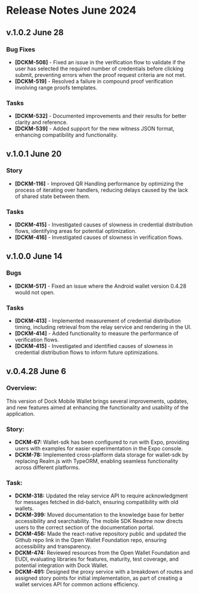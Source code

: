 # Release Notes June 2024

## v.1.0.2 June 28

### Bug Fixes

* **\[DCKM-508]** - Fixed an issue in the verification flow to validate if the user has selected the required number of credentials before clicking submit, preventing errors when the proof request criteria are not met.
* **\[DCKM-519]** - Resolved a failure in compound proof verification involving range proofs templates.

### Tasks

* **\[DCKM-532]** - Documented improvements and their results for better clarity and reference.
* **\[DCKM-539]** - Added support for the new witness JSON format, enhancing compatibility and functionality.

## v.1.0.1 June 20

### Story

* **\[DCKM-116]** - Improved QR Handling performance by optimizing the process of iterating over handlers, reducing delays caused by the lack of shared state between them.

### Tasks

* **\[DCKM-415]** - Investigated causes of slowness in credential distribution flows, identifying areas for potential optimization.
* **\[DCKM-416]** - Investigated causes of slowness in verification flows.

## v.1.0.0 June 14

### Bugs

* **\[DCKM-517]** - Fixed an issue where the Android wallet version 0.4.28 would not open.

### Tasks

* **\[DCKM-413]** - Implemented measurement of credential distribution timing, including retrieval from the relay service and rendering in the UI.
* **\[DCKM-414]** - Added functionality to measure the performance of verification flows.
* **\[DCKM-415]** - Investigated and identified causes of slowness in credential distribution flows to inform future optimizations.

## v.0.4.28 June 6

### **Overview:**

This version of Dock Mobile Wallet brings several improvements, updates, and new features aimed at enhancing the functionality and usability of the application.

### **Story:**

* **DCKM-67:** Wallet-sdk has been configured to run with Expo, providing users with examples for easier experimentation in the Expo console.
* **DCKM-78:** Implemented cross-platform data storage for wallet-sdk by replacing Realm.js with TypeORM, enabling seamless functionality across different platforms.

### **Task:**

* **DCKM-318:** Updated the relay service API to require acknowledgment for messages fetched in did-batch, ensuring compatibility with old wallets.
* **DCKM-399:** Moved documentation to the knowledge base for better accessibility and searchability. The mobile SDK Readme now directs users to the correct section of the documentation portal.
* **DCKM-456:** Made the react-native repository public and updated the Github repo link in the Open Wallet Foundation repo, ensuring accessibility and transparency.
* **DCKM-474:** Reviewed resources from the Open Wallet Foundation and EUDI, evaluating libraries for features, maturity, test coverage, and potential integration with Dock Wallet.
* **DCKM-491:** Designed the proxy service with a breakdown of routes and assigned story points for initial implementation, as part of creating a wallet services API for common actions efficiency.
